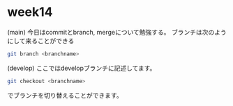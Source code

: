 # week14

(main) 今日はcommitとbranch, mergeについて勉強する。
ブランチは次のようにして来ることができる
``` zsh
git branch <branchname>
```

(develop) ここではdevelopブランチに記述してます。
``` zsh
git checkout <branchname>
```
でブランチを切り替えることができます。